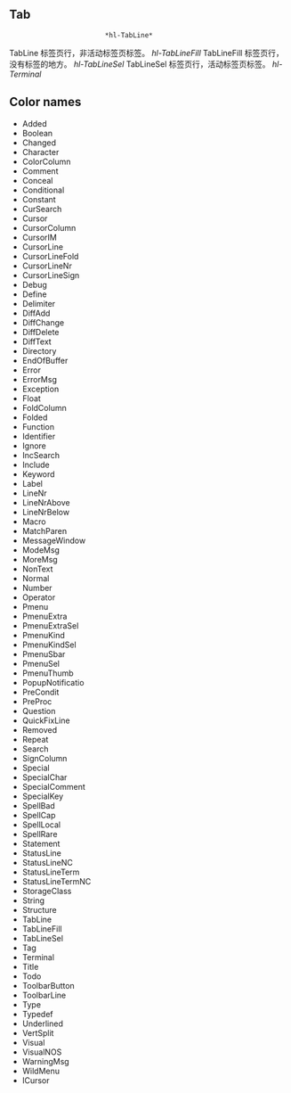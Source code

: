 ## Tab
							*hl-TabLine*
TabLine		标签页行，非活动标签页标签。
							*hl-TabLineFill*
TabLineFill	标签页行，没有标签的地方。
							*hl-TabLineSel*
TabLineSel	标签页行，活动标签页标签。
							*hl-Terminal*


## Color names

- Added
- Boolean
- Changed
- Character
- ColorColumn
- Comment
- Conceal
- Conditional
- Constant
- CurSearch
- Cursor
- CursorColumn
- CursorIM
- CursorLine
- CursorLineFold
- CursorLineNr
- CursorLineSign
- Debug
- Define
- Delimiter
- DiffAdd
- DiffChange
- DiffDelete
- DiffText
- Directory
- EndOfBuffer
- Error
- ErrorMsg
- Exception
- Float
- FoldColumn
- Folded
- Function
- Identifier
- Ignore
- IncSearch
- Include
- Keyword
- Label
- LineNr
- LineNrAbove
- LineNrBelow
- Macro
- MatchParen
- MessageWindow
- ModeMsg
- MoreMsg
- NonText
- Normal
- Number
- Operator
- Pmenu
- PmenuExtra
- PmenuExtraSel
- PmenuKind
- PmenuKindSel
- PmenuSbar
- PmenuSel
- PmenuThumb
- PopupNotificatio
- PreCondit
- PreProc
- Question
- QuickFixLine
- Removed
- Repeat
- Search
- SignColumn
- Special
- SpecialChar
- SpecialComment
- SpecialKey
- SpellBad
- SpellCap
- SpellLocal
- SpellRare
- Statement
- StatusLine
- StatusLineNC
- StatusLineTerm
- StatusLineTermNC
- StorageClass
- String
- Structure
- TabLine
- TabLineFill
- TabLineSel
- Tag
- Terminal
- Title
- Todo
- ToolbarButton
- ToolbarLine
- Type
- Typedef
- Underlined
- VertSplit
- Visual
- VisualNOS
- WarningMsg
- WildMenu
- lCursor


